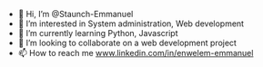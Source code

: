 - 👋 Hi, I’m @Staunch-Emmanuel
- 👀 I’m interested in System administration, Web development
- 🌱 I’m currently learning Python, Javascript
- 💞️ I’m looking to collaborate on a web development project
- 📫 How to reach me www.linkedin.com/in/enwelem-emmanuel

<!---
Staunch-Emmanuel/Staunch-Emmanuel is a ✨ special ✨ repository because its `README.md` (this file) appears on your GitHub profile.
You can click the Preview link to take a look at your changes.
--->
